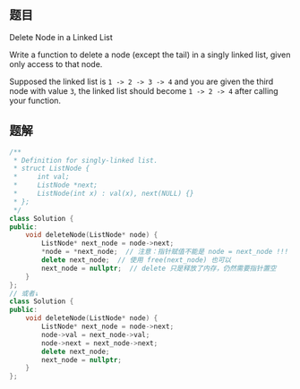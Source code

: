 ## 题目

Delete Node in a Linked List

Write a function to delete a node (except the tail) in a singly linked list, given only access to that node.

Supposed the linked list is `1 -> 2 -> 3 -> 4` and you are given the third node with value `3`, the linked list should become `1 -> 2 -> 4` after calling your function.





## 题解

```c++
/**
 * Definition for singly-linked list.
 * struct ListNode {
 *     int val;
 *     ListNode *next;
 *     ListNode(int x) : val(x), next(NULL) {}
 * };
 */
class Solution {
public:
    void deleteNode(ListNode* node) {
        ListNode* next_node = node->next;
        *node = *next_node;  // 注意：指针赋值不能是 node = next_node !!!
        delete next_node;  // 使用 free(next_node) 也可以
        next_node = nullptr;  // delete 只是释放了内存，仍然需要指针置空
    }
};
// 或者↓
class Solution {
public:
    void deleteNode(ListNode* node) {
        ListNode* next_node = node->next;
        node->val = next_node->val;
        node->next = next_node->next;
        delete next_node; 
        next_node = nullptr;
    }
};
```

